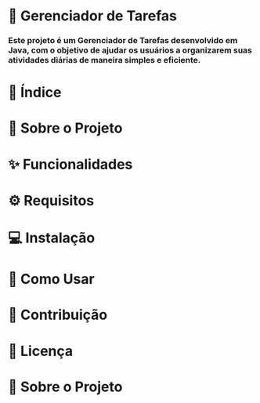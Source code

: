 # 📝 Gerenciador de Tarefas
### Este projeto é um Gerenciador de Tarefas desenvolvido em Java, com o objetivo de ajudar os usuários a organizarem suas atividades diárias de maneira simples e eficiente.

# 📑 Índice
# 📖 Sobre o Projeto
# ✨ Funcionalidades
# ⚙️ Requisitos
# 💻 Instalação
# 📂 Como Usar
# 🤝 Contribuição
# 📜 Licença

# 📖 Sobre o Projeto
